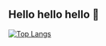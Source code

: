 ## Hello hello hello 👋

 [![Top Langs](https://github-readme-stats.vercel.app/api/top-langs/?username=giuliamelao)](https://github.com/anuraghazra/github-readme-stats)


<!--
**giuliamelao/giuliamelao** is a ✨ _special_ ✨ repository because its `README.md` (this file) appears on your GitHub profile.

Here are some ideas to get you started:

- 🔭 I’m currently working on ...
- 🌱 I’m currently learning ...
- 👯 I’m looking to collaborate on ...
- 🤔 I’m looking for help with ...
- 💬 Ask me about ...
- 📫 How to reach me: ...
- 😄 Pronouns: ...
- ⚡ Fun fact: ...
-->
